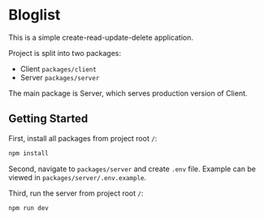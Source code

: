 # Bloglist

This is a simple create-read-update-delete application.

Project is split into two packages:

- Client `packages/client`
- Server `packages/server`

The main package is Server, which serves production version of Client.

## Getting Started

First, install all packages from project root `/`:

```bash
npm install
```

Second, navigate to `packages/server` and create `.env` file. Example can be viewed in `packages/server/.env.example`.

Third, run the server from project root `/`:

```bash
npm run dev
```

